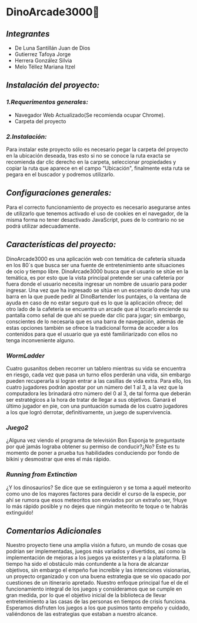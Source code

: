 # DinoArcade3000🦖
## _Integrantes_
* De Luna Santillán Juan de Dios
* Gutierrez Tafoya Jorge
* Herrera González Silvia
* Melo Téllez Mariana Itzel
## _Instalación del proyecto:_
### _1.Requerimentos generales:_
* Navegador Web Actualizado(Se recomienda ocupar Chrome).
* Carpeta del proyecto
###  _2.Instalación:_
Para instalar este proyecto sólo es necesario pegar la carpeta del proyecto en la ubicación deseada, tras esto si no se conoce la ruta exacta se recomienda dar clic derecho en la carpeta, seleccionar propiedades y copiar la ruta que aparece en el campo "Ubicación", finalmente esta ruta se pegara en el buscador y podremos utilizarlo.
## _Configuraciones generales:_
Para el correcto funcionamiento de proyecto es necesario asegurarse antes de utilizarlo que tenemos activado el uso de cookies en el navegador, de la misma forma no tener desactivado JavaScript, pues de lo contrario no se podrá utilizar adecuadamente.
## _Características del proyecto:_
DinoArcade3000 es una aplicación web con temática de cafetería situada en los 80´s que busca ser una fuente de entretenimiento ante situaciones de ocio y tiempo libre.
DinoArcade3000 busca que el usuario se sitúe en la temática, es por esto que la vista principal pretende ser una cafetería por fuera donde el usuario necesita ingresar un nombre de usuario para poder ingresar. Una vez que ha ingresado se sitúa en un escenario donde hay una barra en la que puede pedir al DinoBartender los puntajes, o la ventana de ayuda en caso de no estar seguro qué es lo que la aplicación ofrece; del otro lado de la cafetería se encuentra un arcade que al tocarlo enciende su pantalla como señal de que ahí se puede dar clic para jugar; sin embargo, conscientes de lo necesaria que es una barra de navegación, además de estas opciones también se ofrece la tradicional forma de acceder a los contenidos para que el usuario que ya esté familiriarizado con ellos no tenga inconveniente alguno.
### _WormLadder_
Cuatro gusanitos deben recorrer un tablero mientras su vida se encuentra en riesgo, cada vez que pasa un turno ellos perderán una vida, sin embargo pueden recuperarla si logran entrar a las casillas de vida extra. Para ello, los cuatro jugadores podrán apostar por un número del 1 al 3, a la vez que la computadora les  brinadará otro número del 0 al 3, de tal forma que deberán ser estratégicos a la hora de tratar de llegar a sus objetivos. Ganará el último jugador en pie, con una puntuación sumada de los cuatro jugadores a los que logró derrotar, definitivamente, un juego de supervivencia.
### _Juego2_
¿Alguna vez viendo el programa de televisión Bon Esponja te preguntaste por qué jamás lograba obtener su permiso de conducir?¿No? Este es tu momento de poner a prueba tus habilidades conduciendo por fondo de bikini y desmostrar que eres el más rápido.
### _Running from Extinction_
¿Y los dinosaurios? Se dice que se extinguieron y se toma a aquél meteorito como uno de los mayores factores para decidir el curso de la especie, por ahí se rumora que esos meteoritos son enviados por un extraño ser, !Huye lo más rápido posible y no dejes que ningún meteorito te toque o te habrás extinguido!
## _Comentarios Adicionales_
Nuestro proyecto tiene una amplia visión a futuro, un mundo de cosas que podrían ser implementadas, juegos más variados y divertidos, así como la implementación de mejoras a los juegos ya existentes y a la plataforma. El tiempo ha sido el obstáculo más contundente a la hora de alcanzar objetivos, sin embargo el empeño fue increíble y las intenciones visionarias, un proyecto organizado y con una buena estrategia que se vio opacado por cuestiones de un itinerario apretado. Nuestro enfoque principal fue el de el funcionamiento integral de los juegos y consideramos que se cumple en gran medida, por lo que el objetivo inicial de la biblioteca de llevar entretenimiento a las casas de las personas en tiempos de crisis funciona. Esperamos disfruten los juegos a los que pusimos tanto empeño y cuidado, valiéndonos de las estrategias que estaban a nuestro alcance. 
